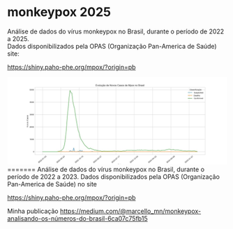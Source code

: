 # monkeypox 2025

Análise de dados do vírus monkeypox no Brasil, durante o período de 2022 a 2025.  
Dados disponibilizados pela OPAS (Organização Pan-America de Saúde) site:

https://shiny.paho-phe.org/mpox/?origin=pb

<img src="https://github.com/marcello-py/monkey_pox_2025/blob/main/projetos/mpox_2025.jpg">
=======
Análise de dados do vírus monkeypox no Brasil, durante o período de 2022 a 2023.  
Dados disponibilizados pela OPAS (Organização Pan-America de Saúde) no site 

https://shiny.paho-phe.org/mpox/?origin=pb

Minha publicação https://medium.com/@marcello_mn/monkeypox-analisando-os-números-do-brasil-6ca07c75fb15

